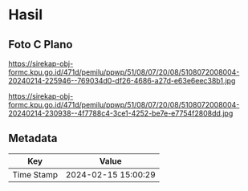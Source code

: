 # Hasil

## Foto C Plano

https://sirekap-obj-formc.kpu.go.id/471d/pemilu/ppwp/51/08/07/20/08/5108072008004-20240214-225946--769034d0-df26-4686-a27d-e63e6eec38b1.jpg

https://sirekap-obj-formc.kpu.go.id/471d/pemilu/ppwp/51/08/07/20/08/5108072008004-20240214-230938--4f7788c4-3ce1-4252-be7e-e7754f2808dd.jpg


## Metadata

| Key        | Value               |
| ---------- | ------------------- |
| Time Stamp | 2024-02-15 15:00:29 |



